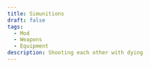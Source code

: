 ```yaml
---
title: Simunitions
draft: false
tags:
  - Mod
  - Weapons
  - Equipment
description: Shooting each other with dying
---
```

